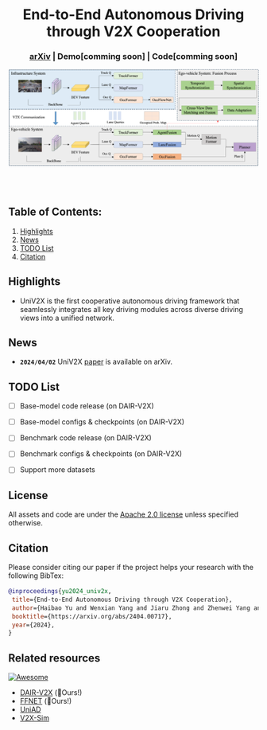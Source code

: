 <div align="center">   
  
# End-to-End Autonomous Driving through V2X Cooperation
</div>

<h3 align="center">
  <a href="https://arxiv.org/abs/2404.00717">arXiv</a> |
  Demo[comming soon] |
  Code[comming soon]
</h3>

![teaser](assets/UniV2X-Framework.png)

<br><br>

## Table of Contents:
1. [Highlights](#high)
2. [News](#news)
3. [TODO List](#todos)
4. [Citation](#citation)

## Highlights <a name="high"></a>

- UniV2X is the first cooperative autonomous driving framework that seamlessly integrates all key driving modules across diverse driving views into a unified network. 

## News <a name="news"></a>
 
- **`2024/04/02`** UniV2X [paper](https://arxiv.org/abs/2404.00717) is available on arXiv.


## TODO List <a name="todos"></a>
- [ ] Base-model code release (on DAIR-V2X)
- [ ] Base-model configs & checkpoints (on DAIR-V2X)
- [ ] Benchmark code release (on DAIR-V2X)
- [ ] Benchmark configs & checkpoints (on DAIR-V2X)
- [ ] Support more datasets


## License <a name="license"></a>

All assets and code are under the [Apache 2.0 license](./LICENSE) unless specified otherwise.

## Citation <a name="citation"></a>

Please consider citing our paper if the project helps your research with the following BibTex:

```bibtex
@inproceedings{yu2024_univ2x,
 title={End-to-End Autonomous Driving through V2X Cooperation}, 
 author={Haibao Yu and Wenxian Yang and Jiaru Zhong and Zhenwei Yang and Siqi Fan and Ping Luo and Zaiqing Nie},
 booktitle={https://arxiv.org/abs/2404.00717},
 year={2024},
}
```
## Related resources

[![Awesome](https://awesome.re/badge.svg)](https://awesome.re)
- [DAIR-V2X](https://github.com/AIR-THU/DAIR-V2X) (:rocket:Ours!)
- [FFNET](https://github.com/haibao-yu/FFNet-VIC3D) (:rocket:Ours!)
- [UniAD](https://github.com/OpenDriveLab/UniAD)
- [V2X-Sim](https://ai4ce.github.io/V2X-Sim/)
